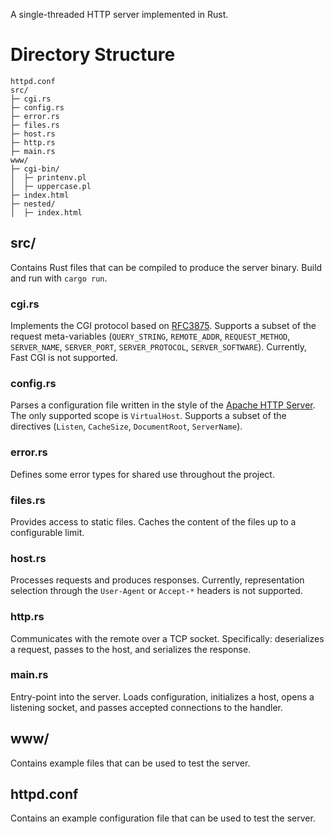 A single-threaded HTTP server implemented in Rust.

# Directory Structure

```
httpd.conf
src/
├─ cgi.rs
├─ config.rs
├─ error.rs
├─ files.rs
├─ host.rs
├─ http.rs
├─ main.rs
www/
├─ cgi-bin/
│  ├─ printenv.pl
│  ├─ uppercase.pl
├─ index.html
├─ nested/
│  ├─ index.html
```

## src/

Contains Rust files that can be compiled to produce the server binary. Build and run with `cargo run`.

### cgi.rs

Implements the CGI protocol based on [RFC3875](https://datatracker.ietf.org/doc/html/rfc3875). Supports a subset of the request meta-variables (`QUERY_STRING`, `REMOTE_ADDR`, `REQUEST_METHOD`, `SERVER_NAME`, `SERVER_PORT`, `SERVER_PROTOCOL`, `SERVER_SOFTWARE`). Currently, Fast CGI is not supported.

### config.rs

Parses a configuration file written in the style of the [Apache HTTP Server](https://httpd.apache.org/docs/2.4/configuring.html). The only supported scope is `VirtualHost`. Supports a subset of the directives (`Listen`, `CacheSize`, `DocumentRoot`, `ServerName`).

### error.rs

Defines some error types for shared use throughout the project.

### files.rs

Provides access to static files. Caches the content of the files up to a configurable limit.

### host.rs

Processes requests and produces responses. Currently, representation selection through the `User-Agent` or `Accept-*` headers is not supported.

### http.rs

Communicates with the remote over a TCP socket. Specifically: deserializes a request, passes to the host, and serializes the response.

### main.rs

Entry-point into the server. Loads configuration, initializes a host, opens a listening socket, and passes accepted connections to the handler.

## www/

Contains example files that can be used to test the server.

## httpd.conf

Contains an example configuration file that can be used to test the server.
